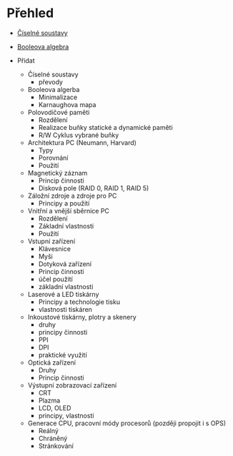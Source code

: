 # Přehled
- [Číselné soustavy](./ciselne_soustavy/ciselne_soustavy.md)
- [Booleova algebra](./booleova_algebra/booleova_algebra.md)

- Přidat
	- Číselné soustavy
		- převody
	- Booleova algerba
		- Minimalizace
		- Karnaughova mapa
	- Polovodičové paměti
		- Rozdělení
		- Realizace buňky statické a dynamické paměti
		- R/W Cyklus vybrané buňky
	- Architektura PC (Neumann, Harvard)
		- Typy
		- Porovnání
		- Použití
	- Magnetický záznam
		- Princip činnosti
		- Disková pole (RAID 0, RAID 1, RAID 5)
	- Záložní zdroje a zdroje pro PC
		- Principy a použití
	- Vnitřní a vnější sběrnice PC
		- Rozdělení
		- Základní vlastnosti
		- Použití
	- Vstupní zařízení
		- Klávesnice
		- Myši
		- Dotyková zařízení
		- Princip činnosti
		- účel použití
		- základní vlastnosti
	- Laserové a LED tiskárny
		- Principy a technologie tisku
		- vlastnosti tiskáren
	- Inkoustové tiskárny, plotry a skenery
		- druhy
		- principy činnosti
		- PPI
		- DPI
		- praktické využití
	- Optická zařízení
		- Druhy
		- Princip činnosti
	- Výstupní zobrazovací zařízení
		- CRT
		- Plazma
		- LCD, OLED
		- principy, vlastnosti
	- Generace CPU, pracovní módy procesorů (později propojit i s OPS)
		- Reálný
		- Chráněný
		- Stránkování